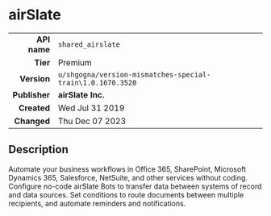 # airSlate
| | |
|-:|-|
|**API name**|`shared_airslate`|
|**Tier**|Premium|
|**Version**|`u/shgogna/version-mismatches-special-train\1.0.1670.3520`|
|**Publisher**|**airSlate Inc.**|
|**Created**|Wed Jul 31 2019|
|**Changed**|Thu Dec 07 2023|

## Description
Automate your business workflows in Office 365, SharePoint, Microsoft Dynamics 365, Salesforce, NetSuite, and other services without coding. Configure no-code airSlate Bots to transfer data between systems of record and data sources. Set conditions to route documents between multiple recipients, and automate reminders and notifications.
